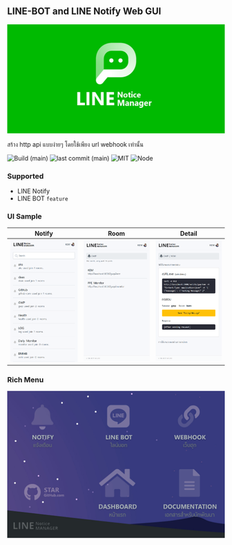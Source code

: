 ## LINE-BOT and LINE Notify Web GUI

![notify](./docs/cover.jpg)

สร้าง http api แบบง่ายๆ โดยใช้เพียง url webhook เท่านั้น

![Build (main)](https://img.shields.io/github/workflow/status/touno-io/line-notice/Deploy%20Docker%20Hub/main?style=flat-square)
![last commit (main)](https://img.shields.io/github/last-commit/touno-io/line-notice/main.svg?style=flat-square)
![MIT](https://img.shields.io/dub/l/vibe-d.svg?style=flat-square)
![Node](https://img.shields.io/badge/node-apline-green?style=flat-square)

### Supported

- LINE Notify
- LINE BOT `feature`

### UI Sample

| Notify                                  | Room                                | Detail                                  |
| --------------------------------------- | ----------------------------------- | --------------------------------------- |
| ![notify](./src/static/liff-notify.png) | ![room](./src/static/liff-room.png) | ![detail](./src/static/liff-detail.png) |

### Rich Menu

![richmenu](./src/static/richmenu.jpg)
